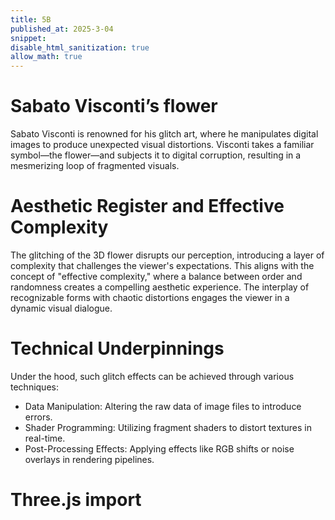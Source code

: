 ```yaml
---
title: 5B
published_at: 2025-3-04
snippet: 
disable_html_sanitization: true
allow_math: true
---
```


# Sabato Visconti’s flower
Sabato Visconti is renowned for his glitch art, where he manipulates digital images to produce unexpected visual distortions. Visconti takes a familiar symbol—the flower—and subjects it to digital corruption, resulting in a mesmerizing loop of fragmented visuals.

# Aesthetic Register and Effective Complexity
The glitching of the 3D flower disrupts our perception, introducing a layer of complexity that challenges the viewer's expectations. This aligns with the concept of "effective complexity," where a balance between order and randomness creates a compelling aesthetic experience. The interplay of recognizable forms with chaotic distortions engages the viewer in a dynamic visual dialogue.

# Technical Underpinnings
Under the hood, such glitch effects can be achieved through various techniques:

- Data Manipulation: Altering the raw data of image files to introduce errors.
- Shader Programming: Utilizing fragment shaders to distort textures in real-time.
- Post-Processing Effects: Applying effects like RGB shifts or noise overlays in rendering pipelines.


# Three.js import

<script type="module">

      import * as THREE from "/scripts/threejs/three.js"
   import { OrbitControls } from "/scripts/threejs/OrbitControls.js"
   import codeblockRenderer from "/scripts/codeblock_renderer.js"
   
   const div = document.getElementById ("shader_example")
   const width = div.parentNode.scrollWidth
   const height = Math.floor (width * 9 / 16)
   
   // Basic three.js setup
   const scene = new THREE.Scene ()
   const camera = new THREE.PerspectiveCamera (70, width / height, 0.01, 10)
   camera.position.z = 1
   
   const renderer = new THREE.WebGLRenderer ({ antialias: true })
   renderer.setSize (width, height)
   div.appendChild (renderer.domElement)
   
   const controls = new OrbitControls (camera, renderer.domElement)
   
   // Our shader material
   const shaderMaterial = new THREE.ShaderMaterial({
      uniforms: {
         u_time: { value: 0.0 }
      },
      vertexShader: `
         void main () {
            gl_Position = projectionMatrix * modelViewMatrix * vec4 (position, 1.0);
         }
      `,
      fragmentShader: `
         uniform float u_time;
         
         void main () {
            vec2 uv = gl_FragCoord.xy / vec2 (${ width }.0, ${ height }.0);
            
            // Create a pulsing effect based on time
            float r = 0.5 + 0.5 * sin (u_time + uv.x * 6.0);
            float g = 0.5 + 0.5 * sin (u_time + uv.y * 6.0);
            float b = 0.5 + 0.5 * sin (u_time + uv.x * 2.0 + uv.y * 2.0);
            
            gl_FragColor = vec4 (r, g, b, 1.0);
         }
      `
   })
   
   // Create a simple plane to display our shader
   const geometry = new THREE.PlaneGeometry (1.6, 0.9)
   const mesh = new THREE.Mesh (geometry, shaderMaterial)
   scene.add (mesh)
   
   // Animation loop
   renderer.setAnimationLoop (ms => {
      shaderMaterial.uniforms.u_time.value = ms * 0.001
      renderer.render (scene, camera)
   })
   
   // Render code block
   codeblockRenderer (document, "shader_example_script", "shader_example_code")

// <script>
	import * as THREE from '/scripts/three.js/three.module.js';
	import { OrbitControls } from '/scripts/three.js/OrbitControls.js';
	import { TeapotGeometry } from '/scripts/three.js/TeapotGeometry.js';
	import { GUI } from '/scripts/three.js/lil-gui.module.min.js';

	const container = document.getElementById('three.js_container');
	const width = container.parentNode.scrollWidth;
	const height = width * 9 / 16;

	let camera, scene, renderer;
	let cameraControls;
	let effectController;
	const teapotSize = 300;
	let ambientLight, light;

	let tess = -1; // force initialization
	let bBottom, bLid, bBody, bFitLid, bNonBlinn, shading;
	let teapot, textureCube;
	const materials = {};

	// Custom Shader Code
	const vertexShader = `
		varying vec3 vNormal;
		void main() {
			vNormal = normalMatrix * normal;
			gl_Position = projectionMatrix * modelViewMatrix * vec4(position, 1.0);
		}
	`;

	const fragmentShader = `
		varying vec3 vNormal;
		void main() {
			float intensity = dot(normalize(vNormal), vec3(0.0, 0.0, 1.0));
			gl_FragColor = vec4(0.5, 0.8, 1.0, 1.0) * intensity;
		}
	`;

	init();
	render();

	function init() {
		const canvasWidth = window.innerWidth;
		const canvasHeight = window.innerHeight;

		// CAMERA
		camera = new THREE.PerspectiveCamera(45, canvasWidth / canvasHeight, 1, 80000);
		camera.position.set(-600, 550, 1300);

		// LIGHTS
		ambientLight = new THREE.AmbientLight(0x7c7c7c, 2.0);
		light = new THREE.DirectionalLight(0xFFFFFF, 2.0);
		light.position.set(0.32, 0.39, 0.7);

		// RENDERER
		renderer = new THREE.WebGLRenderer({ antialias: true });
		renderer.setPixelRatio(window.devicePixelRatio);
		renderer.setSize(canvasWidth, canvasHeight);
		container.appendChild(renderer.domElement);

		// EVENTS
		window.addEventListener('resize', onWindowResize);

		// CONTROLS
		cameraControls = new OrbitControls(camera, renderer.domElement);
		cameraControls.addEventListener('change', render);

		// TEXTURE MAP
		const textureMap = new THREE.TextureLoader().load('textures/uv_grid_opengl.jpg');
		textureMap.wrapS = textureMap.wrapT = THREE.RepeatWrapping;
		textureMap.anisotropy = 16;
		textureMap.colorSpace = THREE.SRGBColorSpace;

		// REFLECTION MAP
		const path = 'textures/cube/pisa/';
		const urls = ['px.png', 'nx.png', 'py.png', 'ny.png', 'pz.png', 'nz.png'];
		textureCube = new THREE.CubeTextureLoader().setPath(path).load(urls);

		// MATERIALS
		materials['wireframe'] = new THREE.MeshBasicMaterial({ wireframe: true });
		materials['flat'] = new THREE.MeshPhongMaterial({ specular: 0x000000, flatShading: true, side: THREE.DoubleSide });
		materials['smooth'] = new THREE.MeshLambertMaterial({ side: THREE.DoubleSide });
		materials['glossy'] = new THREE.MeshPhongMaterial({ color: 0xc0c0c0, specular: 0x404040, shininess: 300, side: THREE.DoubleSide });
		materials['textured'] = new THREE.MeshPhongMaterial({ map: textureMap, side: THREE.DoubleSide });
		materials['reflective'] = new THREE.MeshPhongMaterial({ envMap: textureCube, side: THREE.DoubleSide });

		// 🔵 Custom shader material
		materials['customShader'] = new THREE.ShaderMaterial({
			vertexShader,
			fragmentShader,
			side: THREE.DoubleSide
		});

		// SCENE
		scene = new THREE.Scene();
		scene.background = new THREE.Color(0xAAAAAA);
		scene.add(ambientLight);
		scene.add(light);

		setupGui();
	}

	function onWindowResize() {
		const canvasWidth = window.innerWidth;
		const canvasHeight = window.innerHeight;

		renderer.setSize(canvasWidth, canvasHeight);
		camera.aspect = canvasWidth / canvasHeight;
		camera.updateProjectionMatrix();

		render();
	}

	function setupGui() {
		effectController = {
			newTess: 15,
			bottom: true,
			lid: true,
			body: true,
			fitLid: false,
			nonblinn: false,
			newShading: 'glossy'
		};

		const gui = new GUI();
		gui.add(effectController, 'newTess', [2, 3, 4, 5, 6, 8, 10, 15, 20, 30, 40, 50]).name('Tessellation Level').onChange(render);
		gui.add(effectController, 'lid').name('display lid').onChange(render);
		gui.add(effectController, 'body').name('display body').onChange(render);
		gui.add(effectController, 'bottom').name('display bottom').onChange(render);
		gui.add(effectController, 'fitLid').name('snug lid').onChange(render);
		gui.add(effectController, 'nonblinn').name('original scale').onChange(render);
		gui.add(effectController, 'newShading', ['wireframe', 'flat', 'smooth', 'glossy', 'textured', 'reflective', 'customShader']).name('Shading').onChange(render);
	}

	function render() {
		if (
			effectController.newTess !== tess ||
			effectController.bottom !== bBottom ||
			effectController.lid !== bLid ||
			effectController.body !== bBody ||
			effectController.fitLid !== bFitLid ||
			effectController.nonblinn !== bNonBlinn ||
			effectController.newShading !== shading
		) {
			tess = effectController.newTess;
			bBottom = effectController.bottom;
			bLid = effectController.lid;
			bBody = effectController.body;
			bFitLid = effectController.fitLid;
			bNonBlinn = effectController.nonblinn;
			shading = effectController.newShading;

			createNewTeapot();
		}

		if (shading === 'reflective') {
			scene.background = textureCube;
		} else {
			scene.background = null;
		}

		renderer.render(scene, camera);
	}

	function createNewTeapot() {
		if (teapot !== undefined) {
			teapot.geometry.dispose();
			scene.remove(teapot);
		}

		const geometry = new TeapotGeometry(
			teapotSize,
			tess,
			effectController.bottom,
			effectController.lid,
			effectController.body,
			effectController.fitLid,
			!effectController.nonblinn
		);

		teapot = new THREE.Mesh(geometry, materials[shading]);
		scene.add(teapot);
	}

</script>
